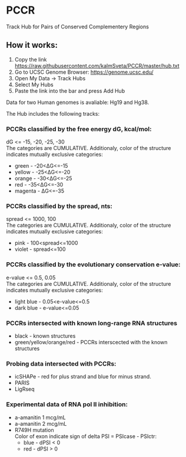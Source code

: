# PCCR
Track Hub for Pairs of Conserved Complementery Regions

## How it works:
1. Copy the link https://raw.githubusercontent.com/kalmSveta/PCCR/master/hub.txt
2. Go to UCSC Genome Browser: https://genome.ucsc.edu/
3. Open My Data -> Track Hubs
4. Select My Hubs 
5. Paste the link into the bar and press Add Hub 

Data for two Human genomes is avaliable: Hg19 and Hg38.

The Hub includes the following tracks:

### PCCRs classified by the free energy dG, kcal/mol:
dG <= -15, -20, -25, -30\
The categories are CUMULATIVE. Additionaly, color of the structure indicates mutually exclusive categories:
- green - -20<ΔG<=-15
- yellow - -25<ΔG<=-20
- orange - -30<ΔG<=-25
- red - -35<ΔG<=-30
- magenta - ΔG<=-35

### PCCRs classified by the spread, nts:
spread <= 1000, 100\
The categories are CUMULATIVE. Additionaly, color of the structure indicates mutually exclusive categories:
- pink - 100<spread<=1000
- violet - spread<=100

### PCCRs classified by the evolutionary conservation e-value:
e-value <= 0.5, 0.05\
The categories are CUMULATIVE. Additionaly, color of the structure indicates mutually exclusive categories:
- light blue - 0.05<e-value<=0.5
- dark blue - e-value<=0.05

### PCCRs intersected with known long-range RNA structures
- black - known structures
- green/yellow/orange/red - PCCRs interscected with the known structures

### Probing data intersected with PCCRs:
- icSHAPe - red for plus strand and blue for minus strand. 
- PARIS
- LigRseq

### Experimental data of RNA pol II inhibition:
- a-amanitin 1 mcg/mL
- a-amanitin 2 mcg/mL 
- R749H mutation\
Color of exon indicate sign of delta PSI = PSIcase - PSIctr:
  - blue - dPSI < 0
  - red - dPSI > 0
